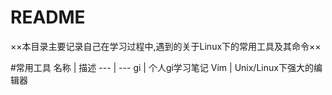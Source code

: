 # README


××本目录主要记录自己在学习过程中,遇到的关于Linux下的常用工具及其命令××


#常用工具
 名称 | 描述 
--- | --- 
gi | 个人gi学习笔记
Vim | Unix/Linux下强大的编辑器

